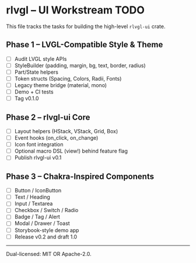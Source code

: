 # rlvgl – UI Workstream TODO

This file tracks the tasks for building the high-level `rlvgl-ui` crate.

## Phase 1 – LVGL-Compatible Style & Theme
- [ ] Audit LVGL style APIs
- [ ] StyleBuilder (padding, margin, bg, text, border, radius)
- [ ] Part/State helpers
- [ ] Token structs (Spacing, Colors, Radii, Fonts)
- [ ] Legacy theme bridge (material, mono)
- [ ] Demo + CI tests
- [ ] Tag v0.1.0

## Phase 2 – rlvgl-ui Core
- [ ] Layout helpers (HStack, VStack, Grid, Box)
- [ ] Event hooks (on_click, on_change)
- [ ] Icon font integration
- [ ] Optional macro DSL (view!) behind feature flag
- [ ] Publish rlvgl-ui v0.1

## Phase 3 – Chakra-Inspired Components
- [ ] Button / IconButton
- [ ] Text / Heading
- [ ] Input / Textarea
- [ ] Checkbox / Switch / Radio
- [ ] Badge / Tag / Alert
- [ ] Modal / Drawer / Toast
- [ ] Storybook-style demo app
- [ ] Release v0.2 and draft 1.0

---

Dual-licensed: MIT OR Apache-2.0.
